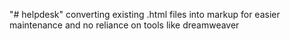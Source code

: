 "# helpdesk" 
converting existing .html files into markup for easier maintenance and no reliance on tools like dreamweaver
